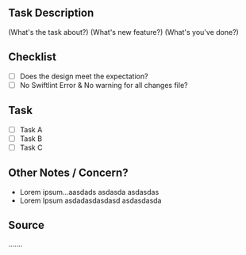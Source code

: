 ## Task Description
(What's the task about?)
(What's new feature?)
(What's you've done?)

## Checklist
- [ ] Does the design meet the expectation?
- [ ] No Swiftlint Error & No warning for all changes file?

## Task
- [ ] Task A
- [ ] Task B
- [ ] Task C

## Other Notes / Concern?
- Lorem ipsum...aasdads asdasda asdasdas
- Lorem Ipsum asdadasdasdasd asdasdasda

## Source
.......
